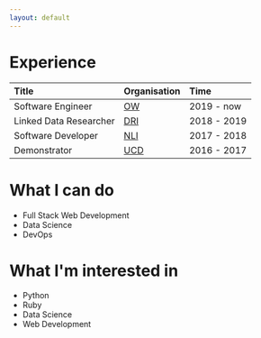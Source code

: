 ```yaml
---
layout: default
---
```



# Experience

| Title                  | Organisation                    | Time        |
|:-----------------------|:--------------------------------|:------------|
| Software Engineer      | [OW]({{site.data.links.ow}})    | 2019 - now  |
| Linked Data Researcher | [DRI]({{site.data.links.dri}})  | 2018 - 2019 |
| Software Developer     | [NLI]({{site.data.links.nli}})  | 2017 - 2018 |
| Demonstrator           | [UCD]({{site.data.links.ucd}})  | 2016 - 2017 |


# What I can do

* Full Stack Web Development
* Data Science
* DevOps


# What I'm interested in

* Python
* Ruby
* Data Science
* Web Development
